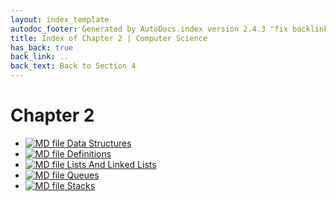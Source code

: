 ```yaml
---
layout: index_template
autodoc_footer: Generated by AutoDocs.index version 2.4.3 "fix backlink text for preprocessed MarkDown (hopefully)" ⓒ Starwort, 2020
title: Index of Chapter 2 | Computer Science
has_back: true
back_link: ..
back_text: Back to Section 4
---
```


# **Chapter 2**

- [![MD file](https://img.icons8.com/windows/512/03dac6/regular-document.png) Data Structures](./data_structures.html)
- [![MD file](https://img.icons8.com/windows/512/03dac6/regular-document.png) Definitions](./definitions.html)
- [![MD file](https://img.icons8.com/windows/512/03dac6/regular-document.png) Lists And Linked Lists](./lists_and_linked_lists.html)
- [![MD file](https://img.icons8.com/windows/512/03dac6/regular-document.png) Queues](./queues.html)
- [![MD file](https://img.icons8.com/windows/512/03dac6/regular-document.png) Stacks](./stacks.html)
